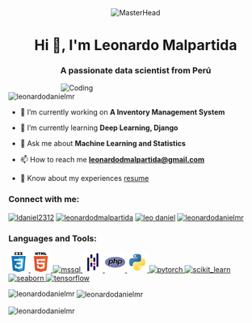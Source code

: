 <div align="center">
  <img src="https://i0.wp.com/aditya-bhattacharya.net/wp-content/uploads/2021/09/D3S_day7.gif" alt="MasterHead" width="400" height="300">
</div>
<h1 align="center">Hi 👋, I'm Leonardo Malpartida</h1>
<h3 align="center">A passionate data scientist from Perú</h3>
<img align="right" alt="Coding" width="400" src="https://i.pinimg.com/originals/e4/26/70/e426702edf874b181aced1e2fa5c6cde.gif">

<p align="left"> <img src="https://komarev.com/ghpvc/?username=leonardodanielmr&label=Profile%20views&color=0e75b6&style=flat" alt="leonardodanielmr" /> </p>

- 🔭 I’m currently working on **A Inventory Management System**

- 🌱 I’m currently learning **Deep Learning, Django**

- 💬 Ask me about **Machine Learning and Statistics**

- 📫 How to reach me **leonardodmalpartida@gmail.com**

- 📄 Know about my experiences [resume](https://drive.google.com/file/d/1dn-99UfEudMBZ8bAIliexqwceUhwimtV/view?usp=sharing)

<h3 align="left">Connect with me:</h3>
<p align="left">
<a href="https://twitter.com/ldaniel2312" target="blank"><img align="center" src="https://raw.githubusercontent.com/rahuldkjain/github-profile-readme-generator/master/src/images/icons/Social/twitter.svg" alt="ldaniel2312" height="30" width="40" /></a>
<a href="https://linkedin.com/in/leonardodmalpartida" target="blank"><img align="center" src="https://raw.githubusercontent.com/rahuldkjain/github-profile-readme-generator/master/src/images/icons/Social/linked-in-alt.svg" alt="leonardodmalpartida" height="30" width="40" /></a>
<a href="https://fb.com/leo daniel" target="blank"><img align="center" src="https://raw.githubusercontent.com/rahuldkjain/github-profile-readme-generator/master/src/images/icons/Social/facebook.svg" alt="leo daniel" height="30" width="40" /></a>
<a href="https://instagram.com/leonardodanielmr" target="blank"><img align="center" src="https://raw.githubusercontent.com/rahuldkjain/github-profile-readme-generator/master/src/images/icons/Social/instagram.svg" alt="leonardodanielmr" height="30" width="40" /></a>
</p>

<h3 align="left">Languages and Tools:</h3>
<p align="left"> <a href="https://www.w3schools.com/css/" target="_blank" rel="noreferrer"> <img src="https://raw.githubusercontent.com/devicons/devicon/master/icons/css3/css3-original-wordmark.svg" alt="css3" width="40" height="40"/> </a> <a href="https://www.w3.org/html/" target="_blank" rel="noreferrer"> <img src="https://raw.githubusercontent.com/devicons/devicon/master/icons/html5/html5-original-wordmark.svg" alt="html5" width="40" height="40"/> </a> <a href="https://www.microsoft.com/en-us/sql-server" target="_blank" rel="noreferrer"> <img src="https://www.svgrepo.com/show/303229/microsoft-sql-server-logo.svg" alt="mssql" width="40" height="40"/> </a> <a href="https://pandas.pydata.org/" target="_blank" rel="noreferrer"> <img src="https://raw.githubusercontent.com/devicons/devicon/2ae2a900d2f041da66e950e4d48052658d850630/icons/pandas/pandas-original.svg" alt="pandas" width="40" height="40"/> </a> <a href="https://www.php.net" target="_blank" rel="noreferrer"> <img src="https://raw.githubusercontent.com/devicons/devicon/master/icons/php/php-original.svg" alt="php" width="40" height="40"/> </a> <a href="https://www.python.org" target="_blank" rel="noreferrer"> <img src="https://raw.githubusercontent.com/devicons/devicon/master/icons/python/python-original.svg" alt="python" width="40" height="40"/> </a> <a href="https://pytorch.org/" target="_blank" rel="noreferrer"> <img src="https://www.vectorlogo.zone/logos/pytorch/pytorch-icon.svg" alt="pytorch" width="40" height="40"/> </a> <a href="https://scikit-learn.org/" target="_blank" rel="noreferrer"> <img src="https://upload.wikimedia.org/wikipedia/commons/0/05/Scikit_learn_logo_small.svg" alt="scikit_learn" width="40" height="40"/> </a> <a href="https://seaborn.pydata.org/" target="_blank" rel="noreferrer"> <img src="https://seaborn.pydata.org/_images/logo-mark-lightbg.svg" alt="seaborn" width="40" height="40"/> </a> <a href="https://www.tensorflow.org" target="_blank" rel="noreferrer"> <img src="https://www.vectorlogo.zone/logos/tensorflow/tensorflow-icon.svg" alt="tensorflow" width="40" height="40"/> </a> </p>

<p><img align="left" src="https://github-readme-stats.vercel.app/api/top-langs?username=leonardodanielmr&show_icons=true&locale=en&layout=compact" alt="leonardodanielmr" /></p>

<p>&nbsp;<img align="center" src="https://github-readme-stats.vercel.app/api?username=leonardodanielmr&show_icons=true&locale=en" alt="leonardodanielmr" /></p>

<p><img align="center" src="https://github-readme-streak-stats.herokuapp.com/?user=leonardodanielmr&" alt="leonardodanielmr" /></p>
